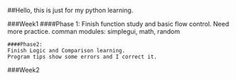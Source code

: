 ##Hello, this is just for my python learning.

###Week1
    ####Phase 1:
    Finish function study and basic flow control. Need more practice.
    comman modules: simplegui, math, random

    ####Phase2:  
    Finish Logic and Comparison learning.
    Program tips show some errors and I correct it.

###Week2
